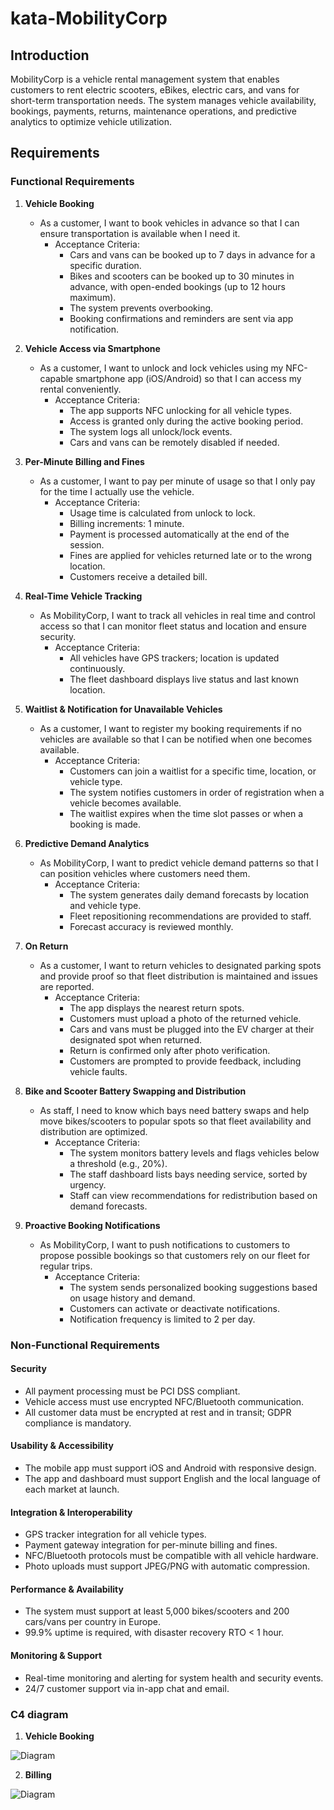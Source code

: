
# kata-MobilityCorp

## Introduction
MobilityCorp is a vehicle rental management system that enables customers to rent electric scooters, eBikes, electric cars, and vans for short-term transportation needs. The system manages vehicle availability, bookings, payments, returns, maintenance operations, and predictive analytics to optimize vehicle utilization.

## Requirements

### Functional Requirements

1. **Vehicle Booking**
	- As a customer, I want to book vehicles in advance so that I can ensure transportation is available when I need it.
		- Acceptance Criteria:
			- Cars and vans can be booked up to 7 days in advance for a specific duration.
			- Bikes and scooters can be booked up to 30 minutes in advance, with open-ended bookings (up to 12 hours maximum).
			- The system prevents overbooking.
			- Booking confirmations and reminders are sent via app notification.

2. **Vehicle Access via Smartphone**
	- As a customer, I want to unlock and lock vehicles using my NFC-capable smartphone app (iOS/Android) so that I can access my rental conveniently.
		- Acceptance Criteria:
			- The app supports NFC unlocking for all vehicle types.
			- Access is granted only during the active booking period.
			- The system logs all unlock/lock events.
			- Cars and vans can be remotely disabled if needed.

3. **Per-Minute Billing and Fines**
	- As a customer, I want to pay per minute of usage so that I only pay for the time I actually use the vehicle.
		- Acceptance Criteria:
			- Usage time is calculated from unlock to lock.
			- Billing increments: 1 minute.
			- Payment is processed automatically at the end of the session.
			- Fines are applied for vehicles returned late or to the wrong location.
			- Customers receive a detailed bill.

4. **Real-Time Vehicle Tracking**
	- As MobilityCorp, I want to track all vehicles in real time and control access so that I can monitor fleet status and location and ensure security.
		- Acceptance Criteria:
			- All vehicles have GPS trackers; location is updated continuously.
			- The fleet dashboard displays live status and last known location.


5. **Waitlist & Notification for Unavailable Vehicles**
	- As a customer, I want to register my booking requirements if no vehicles are available so that I can be notified when one becomes available.
		- Acceptance Criteria:
			- Customers can join a waitlist for a specific time, location, or vehicle type.
			- The system notifies customers in order of registration when a vehicle becomes available.
			- The waitlist expires when the time slot passes or when a booking is made.

6. **Predictive Demand Analytics**
	- As MobilityCorp, I want to predict vehicle demand patterns so that I can position vehicles where customers need them.
		- Acceptance Criteria:
			- The system generates daily demand forecasts by location and vehicle type.
			- Fleet repositioning recommendations are provided to staff.
			- Forecast accuracy is reviewed monthly.

7. **On Return**
	- As a customer, I want to return vehicles to designated parking spots and provide proof so that fleet distribution is maintained and issues are reported.
		- Acceptance Criteria:
			- The app displays the nearest return spots.
			- Customers must upload a photo of the returned vehicle.
			- Cars and vans must be plugged into the EV charger at their designated spot when returned.
			- Return is confirmed only after photo verification.
			- Customers are prompted to provide feedback, including vehicle faults.

8. **Bike and Scooter Battery Swapping and Distribution**
	- As staff, I need to know which bays need battery swaps and help move bikes/scooters to popular spots so that fleet availability and distribution are optimized.
		- Acceptance Criteria:
			- The system monitors battery levels and flags vehicles below a threshold (e.g., 20%).
			- The staff dashboard lists bays needing service, sorted by urgency.
			- Staff can view recommendations for redistribution based on demand forecasts.

9. **Proactive Booking Notifications**
	- As MobilityCorp, I want to push notifications to customers to propose possible bookings so that customers rely on our fleet for regular trips.
		- Acceptance Criteria:
			- The system sends personalized booking suggestions based on usage history and demand.
			- Customers can activate or deactivate notifications.
			- Notification frequency is limited to 2 per day.

### Non-Functional Requirements

#### Security
- All payment processing must be PCI DSS compliant.
- Vehicle access must use encrypted NFC/Bluetooth communication.
- All customer data must be encrypted at rest and in transit; GDPR compliance is mandatory.

#### Usability & Accessibility
- The mobile app must support iOS and Android with responsive design.
- The app and dashboard must support English and the local language of each market at launch.

#### Integration & Interoperability
- GPS tracker integration for all vehicle types.
- Payment gateway integration for per-minute billing and fines.
- NFC/Bluetooth protocols must be compatible with all vehicle hardware.
- Photo uploads must support JPEG/PNG with automatic compression.

#### Performance & Availability
- The system must support at least 5,000 bikes/scooters and 200 cars/vans per country in Europe.
- 99.9% uptime is required, with disaster recovery RTO < 1 hour.

#### Monitoring & Support
- Real-time monitoring and alerting for system health and security events.
- 24/7 customer support via in-app chat and email.


### C4 diagram

1. **Vehicle Booking**

![Diagram](booking.png)

2. **Billing**

![Diagram](billing.png)